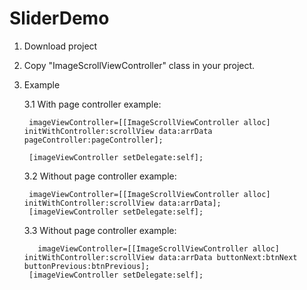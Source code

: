 # SliderDemo
1. Download project
2. Copy "ImageScrollViewController" class in your project.
3. Example

    3.1 With page controller example:


        imageViewController=[[ImageScrollViewController alloc] initWithController:scrollView data:arrData              pageController:pageController];
    
        [imageViewController setDelegate:self];
    
    3.2  Without page controller example:

        imageViewController=[[ImageScrollViewController alloc] initWithController:scrollView data:arrData];
        [imageViewController setDelegate:self];
  
    3.3 Without page controller example:

          imageViewController=[[ImageScrollViewController alloc] initWithController:scrollView data:arrData buttonNext:btnNext buttonPrevious:btnPrevious];
        [imageViewController setDelegate:self];
  
